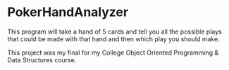 # PokerHandAnalyzer
This program will take a hand of 5 cards and tell you all the possible plays that could be made with that hand and then which play you should make.

This project was my final for my College Object Oriented Programming & Data Structures course.
